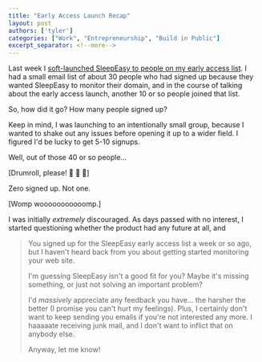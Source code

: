 ```yaml
---
title: "Early Access Launch Recap"
layout: post
authors: ['tyler']
categories: ["Work", "Entrepreneurship", "Build in Public"]
excerpt_separator: <!--more-->
---
```


Last week I [soft-launched SleepEasy to people on my early access list](https://www.sleepeasy.app/2023/11/30/early-access-and-roadmap/). I had a small email list of about 30 people who had signed up because they wanted SleepEasy to monitor their domain, and in the course of talking about the early access launch, another 10 or so people joined that list.

So, how did it go? How many people signed up?

Keep in mind, I was launching to an intentionally small group, because I wanted to shake out any issues before opening it up to a wider field. I figured I'd be lucky to get 5-10 signups.

Well, out of those 40 or so people...

[Drumroll, please! 🥁 🥁 🥁]

Zero signed up. Not one.

[Womp wooooooooooomp.]



I was initially _extremely_ discouraged. As days passed with no interest, I started questioning whether the product had any future at all, and 


> You signed up for the SleepEasy early access list a week or so ago, but I haven't heard back from you about getting started monitoring your web site.
>
> I'm guessing SleepEasy isn't a good fit for you? Maybe it's missing something, or just not solving an important problem?
>
> I'd *massively* appreciate any feedback you have... the harsher the better (I promise you can't hurt my feelings). Plus, I certainly don't want to keep sending you emails if you're not interested any more. I haaaaate receiving junk mail, and I don't want to inflict that on anybody else.
>
> Anyway, let me know!
